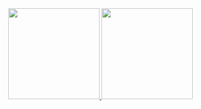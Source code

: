 <div align="center">
  <a href="https://github.com/halleypuns">
  <img height="180em" src="https://github-readme-stats.vercel.app/api?username=halleypuns&show_icons=true&theme=gruvbox&include_all_commits=true&count_private=true"/>
  <img height="180em" src="https://github-readme-stats.vercel.app/api/top-langs/?username=halleypuns&layout=compact&langs_count=7&theme=gruvbox"/>
</div>
